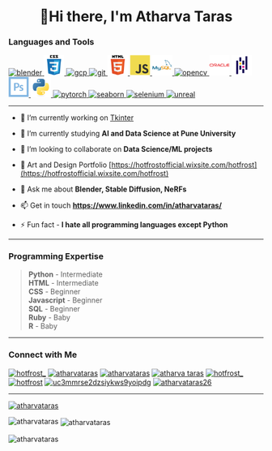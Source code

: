 <h1 align="center">👋Hi there, I'm Atharva Taras</h1>


<h3 align="left">Languages and Tools</h3>
<p align="left"> <a href="https://www.blender.org/" target="_blank" rel="noreferrer"> <img src="https://download.blender.org/branding/community/blender_community_badge_white.svg" alt="blender" width="40" height="40"/> </a> <a href="https://www.w3schools.com/css/" target="_blank" rel="noreferrer"> <img src="https://raw.githubusercontent.com/devicons/devicon/master/icons/css3/css3-original-wordmark.svg" alt="css3" width="40" height="40"/> </a> <a href="https://cloud.google.com" target="_blank" rel="noreferrer"> <img src="https://www.vectorlogo.zone/logos/google_cloud/google_cloud-icon.svg" alt="gcp" width="40" height="40"/> </a> <a href="https://git-scm.com/" target="_blank" rel="noreferrer"> <img src="https://www.vectorlogo.zone/logos/git-scm/git-scm-icon.svg" alt="git" width="40" height="40"/> </a> <a href="https://www.w3.org/html/" target="_blank" rel="noreferrer"> <img src="https://raw.githubusercontent.com/devicons/devicon/master/icons/html5/html5-original-wordmark.svg" alt="html5" width="40" height="40"/> </a> <a href="https://developer.mozilla.org/en-US/docs/Web/JavaScript" target="_blank" rel="noreferrer"> <img src="https://raw.githubusercontent.com/devicons/devicon/master/icons/javascript/javascript-original.svg" alt="javascript" width="40" height="40"/> </a> <a href="https://www.mysql.com/" target="_blank" rel="noreferrer"> <img src="https://raw.githubusercontent.com/devicons/devicon/master/icons/mysql/mysql-original-wordmark.svg" alt="mysql" width="40" height="40"/> </a> <a href="https://opencv.org/" target="_blank" rel="noreferrer"> <img src="https://www.vectorlogo.zone/logos/opencv/opencv-icon.svg" alt="opencv" width="40" height="40"/> </a> <a href="https://www.oracle.com/" target="_blank" rel="noreferrer"> <img src="https://raw.githubusercontent.com/devicons/devicon/master/icons/oracle/oracle-original.svg" alt="oracle" width="40" height="40"/> </a> <a href="https://pandas.pydata.org/" target="_blank" rel="noreferrer"> <img src="https://raw.githubusercontent.com/devicons/devicon/2ae2a900d2f041da66e950e4d48052658d850630/icons/pandas/pandas-original.svg" alt="pandas" width="40" height="40"/> </a> <a href="https://www.photoshop.com/en" target="_blank" rel="noreferrer"> <img src="https://raw.githubusercontent.com/devicons/devicon/master/icons/photoshop/photoshop-line.svg" alt="photoshop" width="40" height="40"/> </a> <a href="https://www.python.org" target="_blank" rel="noreferrer"> <img src="https://raw.githubusercontent.com/devicons/devicon/master/icons/python/python-original.svg" alt="python" width="40" height="40"/> </a> <a href="https://pytorch.org/" target="_blank" rel="noreferrer"> <img src="https://www.vectorlogo.zone/logos/pytorch/pytorch-icon.svg" alt="pytorch" width="40" height="40"/> </a> <a href="https://seaborn.pydata.org/" target="_blank" rel="noreferrer"> <img src="https://seaborn.pydata.org/_images/logo-mark-lightbg.svg" alt="seaborn" width="40" height="40"/> </a> <a href="https://www.selenium.dev" target="_blank" rel="noreferrer"> <img src="https://raw.githubusercontent.com/detain/svg-logos/780f25886640cef088af994181646db2f6b1a3f8/svg/selenium-logo.svg" alt="selenium" width="40" height="40"/> </a> <a href="https://unrealengine.com/" target="_blank" rel="noreferrer"> <img src="https://raw.githubusercontent.com/kenangundogan/fontisto/036b7eca71aab1bef8e6a0518f7329f13ed62f6b/icons/svg/brand/unreal-engine.svg" alt="unreal" width="40" height="40"/> </a> </p>

---

- 🔭 I’m currently working on [Tkinter](https://github.com/AtharvaTaras/Tkinter-Study)

- 🌱 I’m currently studying **AI and Data Science at Pune University**

- 👯 I’m looking to collaborate on **Data Science/ML projects**

- 🎨 Art and Design Portfolio [https://hotfrostofficial.wixsite.com/hotfrost](https://hotfrostofficial.wixsite.com/hotfrost)

- 💬 Ask me about **Blender, Stable Diffusion, NeRFs**

- 📫 Get in touch **https://www.linkedin.com/in/atharvataras/**

- ⚡ Fun fact - **I hate all programming languages except Python**

___

<h3 align="left"> Programming Expertise </h3>
  
> **Python** - Intermediate  
> **HTML** - Intermediate  
> **CSS** - Beginner  
> **Javascript** - Beginner  
> **SQL** - Beginner  
> **Ruby** - Baby  
> **R** - Baby  

___

<h3 align="left">Connect with Me</h3>
<p align="left">
<a href="https://twitter.com/hotfrost_" target="blank"><img align="center" src="https://raw.githubusercontent.com/rahuldkjain/github-profile-readme-generator/master/src/images/icons/Social/twitter.svg" alt="hotfrost_" height="30" width="40" /></a>
<a href="https://linkedin.com/in/atharvataras" target="blank"><img align="center" src="https://raw.githubusercontent.com/rahuldkjain/github-profile-readme-generator/master/src/images/icons/Social/linked-in-alt.svg" alt="atharvataras" height="30" width="40" /></a>
<a href="https://kaggle.com/atharvataras" target="blank"><img align="center" src="https://raw.githubusercontent.com/rahuldkjain/github-profile-readme-generator/master/src/images/icons/Social/kaggle.svg" alt="atharvataras" height="30" width="40" /></a>
<a href="https://fb.com/atharva taras" target="blank"><img align="center" src="https://raw.githubusercontent.com/rahuldkjain/github-profile-readme-generator/master/src/images/icons/Social/facebook.svg" alt="atharva taras" height="30" width="40" /></a>
<a href="https://instagram.com/hotfrost_" target="blank"><img align="center" src="https://raw.githubusercontent.com/rahuldkjain/github-profile-readme-generator/master/src/images/icons/Social/instagram.svg" alt="hotfrost_" height="30" width="40" /></a>
<a href="https://www.behance.net/hotfrost" target="blank"><img align="center" src="https://raw.githubusercontent.com/rahuldkjain/github-profile-readme-generator/master/src/images/icons/Social/behance.svg" alt="hotfrost" height="30" width="40" /></a>
<a href="https://www.youtube.com/c/uc3mmrse2dzsiykws9yoipdg" target="blank"><img align="center" src="https://raw.githubusercontent.com/rahuldkjain/github-profile-readme-generator/master/src/images/icons/Social/youtube.svg" alt="uc3mmrse2dzsiykws9yoipdg" height="30" width="40" /></a>
<a href="https://www.hackerrank.com/atharvataras26" target="blank"><img align="center" src="https://raw.githubusercontent.com/rahuldkjain/github-profile-readme-generator/master/src/images/icons/Social/hackerrank.svg" alt="atharvataras26" height="30" width="40" /></a>
</p>

___

<p align="left"> <a href="https://github.com/ryo-ma/github-profile-trophy"><img src="https://github-profile-trophy.vercel.app/?username=atharvataras" alt="atharvataras" /></a> </p>

<p><img align="left" src="https://github-readme-stats.vercel.app/api/top-langs?username=atharvataras&show_icons=true&locale=en&layout=compact" alt="atharvataras" /></p>

<p>&nbsp;<img align="center" src="https://github-readme-stats.vercel.app/api?username=atharvataras&show_icons=true&locale=en" alt="atharvataras" /></p>

<p><img align="center" src="https://github-readme-streak-stats.herokuapp.com/?user=atharvataras&" alt="atharvataras" /></p>


<!---
AtharvaTaras/AtharvaTaras is a ✨ special ✨ repository because its `README.md` (this file) appears on your GitHub profile.
You can click the Preview link to take a look at your changes.
--->
